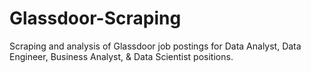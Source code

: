 # Glassdoor-Scraping
Scraping and analysis of Glassdoor job postings for Data Analyst, Data Engineer, Business Analyst, &amp; Data Scientist positions.
